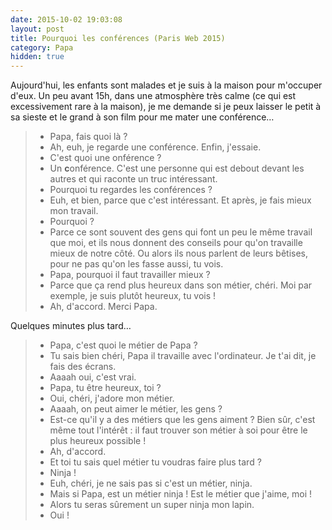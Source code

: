 ```yaml
---
date: 2015-10-02 19:03:08
layout: post
title: Pourquoi les conférences (Paris Web 2015)
category: Papa
hidden: true
---
```


Aujourd'hui, les enfants sont malades et je suis à la maison pour m'occuper d'eux. Un peu avant 15h, dans une atmosphère très calme (ce qui est excessivement rare à la maison), je me demande si je peux laisser le petit à sa sieste et le grand à son film pour me mater une conférence…

> - Papa, fais quoi là ?
> - Ah, euh, je regarde une conférence. Enfin, j'essaie.
> - C'est quoi une onférence ?
> - Un **c**onférence. C'est une personne qui est debout devant les autres et qui raconte un truc intéressant.
> - Pourquoi tu regardes les conférences ?
> - Euh, et bien, parce que c'est intéressant. Et après, je fais mieux mon travail.
> - Pourquoi ?
> - Parce ce sont souvent des gens qui font un peu le même travail que moi, et ils nous donnent des conseils pour qu'on travaille mieux de notre côté. Ou alors ils nous parlent de leurs bêtises, pour ne pas qu'on les fasse aussi, tu vois.
> - Papa, pourquoi il faut travailler mieux ?
> - Parce que ça rend plus heureux dans son métier, chéri. Moi par exemple, je suis plutôt heureux, tu vois !
> - Ah, d'accord. Merci Papa.

Quelques minutes plus tard…

> - Papa, c'est quoi le métier de Papa ?
> - Tu sais bien chéri, Papa il travaille avec l'ordinateur. Je t'ai dit, je fais des écrans.
> - Aaaah oui, c'est vrai.
> - Papa, tu être heureux, toi ?
> - Oui, chéri, j'adore mon métier.
> - Aaaah, on peut aimer le métier, les gens ?
> - Est-ce qu'il y a des métiers que les gens aiment ? Bien sûr, c'est même tout l'intérêt : il faut trouver son métier à soi pour être le plus heureux possible !
> - Ah, d'accord.
> - Et toi tu sais quel métier tu voudras faire plus tard ?
> - Ninja !
> - Euh, chéri, je ne sais pas si c'est un métier, ninja.
> - Mais si Papa, est un métier ninja ! Est le métier que j'aime, moi !
> - Alors tu seras sûrement un super ninja mon lapin.
> - Oui !


